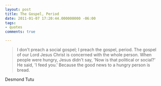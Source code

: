 ```yaml
---
layout: post
title: The Gospel, Period
date: 2011-01-07 17:20:44.000000000 -06:00
tags:
- quotes
comments: true

---
```

<blockquote>I don't preach a social gospel; I preach the gospel, period. The gospel of our Lord Jesus Christ is concerned with the whole person. When people were hungry, Jesus didn't say, 'Now is that political or social?' He said, 'I feed you.' Because the good news to a hungry person is bread.</p></blockquote>
<div class="attribution">Desmond Tutu</div>
